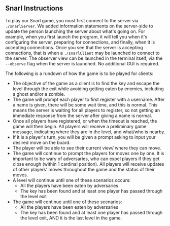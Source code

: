 ## Snarl Instructions

To play our Snarl game, you must first connect to the server via `./snarlServer`. We added information
statements on the server-side to update the person launching the server about what's going on. 
For example, when you first launch the program, it will tell you when it's configuring the server,
preparing for connections, and finally, when it is accepting connections. Once you see that the server
is accepting connections, that is when a `./snarlClient` may be launched to connect to the server. The 
observer view can be launched in the terminal itself, via the `--observe` flag when the server is launched.
No additional GUI is required.

The following is a rundown of how the game is to be played for clients:

* The objective of the game as a client is to find the key and escape the level through the exit while avoiding 
  getting eaten by enemies, including a ghost and/or a zombie.
* The game will prompt each player to first register with a username. After a name is given, there will be 
  some wait time, and this is normal. This means the server is waiting for all players to register, so not getting
  an immediate response from the server after giving a name is normal. 
* Once all players have registered, or when the timeout is reached, the game will then begin. All players will
  receive a preliminary game message, indicating where they are in the level, and what/who is nearby.
* If it is a player's turn, you will be given a prompt asking to input your desired move on the board.  
* The player will be able to see their current view/ where they can move. 
* The game will continue to prompt the players for moves one by one. It is important to be wary of adversaries, who can
  expel players if they get close enough (within 1 cardinal position). All players will receive updates of other players' moves throughout the game
  and the status of their moves.
* A level will continue until one of these scenarios occurs:
    - All the players have been eaten by adversaries
    - The key has been found and at least one player has passed through the level exit
* The game will continue until one of these scenarios:
    - All the players have been eaten by adversaries
    - The key has been found and at least one player has passed through the level exit, AND it is the last 
    level in the game. 
   